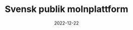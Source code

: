 ---
title: "Svensk publik moln­plattform"
language: "Se"
intro: "Safespring är alternativet som uppfyller lagar och regler inom EU."
date: "2022-12-22"
draft: false
showthedate: true
card: ""
eventbild: ""
socialmediabild: ""
---